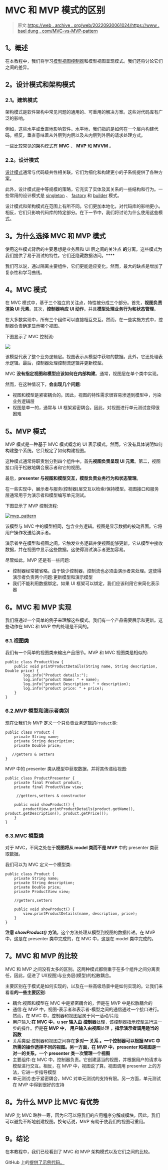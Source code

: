 # MVC 和 MVP 模式的区别

> 原文:[https://web . archive . org/web/20220930061024/https://www . bael dung . com/MVC-vs-MVP-pattern](https://web.archive.org/web/20220930061024/https://www.baeldung.com/mvc-vs-mvp-pattern)

## **1。概述**

在本教程中，我们将学习[模型视图控制器](/web/20220625082434/https://www.baeldung.com/spring-mvc)和模型视图呈现模式。我们还将讨论它们之间的差异。

## **2。设计模式和架构模式**

### **2.1。建筑模式**

架构模式是软件架构中常见问题的通用的、可重用的解决方案。这些对代码库有广泛的影响。

例如，这些水平或垂直地影响软件。水平地，我们指的是如何在一个层内构建代码。相反，垂直意味着从外层到内层以及从内层到外层的请求处理方式。

一些比较常见的架构模式有 **MVC** 、 **MVP** 和 **MVVM** 。

### **2.2。设计模式**

[设计模式](/web/20220625082434/https://www.baeldung.com/creational-design-patterns)通常与代码级共性相关联。它们为细化和构建更小的子系统提供了各种方案。

此外，设计模式是中等规模的策略，它充实了实体及其关系的一些结构和行为。一些常用的设计模式是 [singleton](/web/20220625082434/https://www.baeldung.com/java-singleton) 、 [factory](/web/20220625082434/https://www.baeldung.com/creational-design-patterns#factory-method) 和 [builder](/web/20220625082434/https://www.baeldung.com/java-builder-pattern-freebuilder) 模式。

设计模式和架构模式在范围上有所不同。它们更加本地化，对代码库的影响更小。相反，它们只影响代码库的特定部分。在下一节中，我们将讨论为什么使用这些模式。

## **3。为什么选择 MVC 和 MVP 模式**

使用这些模式背后的主要思想是业务层和 UI 层之间的关注点 **的**分离。这些模式为我们提供了易于测试的特性。它们还隐藏数据访问。****

我们可以说，通过隔离主要组件，它们更能适应变化。然而，最大的缺点是增加了复杂性和学习曲线。

## **4。MVC 模式**

在 MVC 模式中，基于三个独立的关注点，特性被分成三个部分。首先，**视图负责渲染 UI 元素**。其次，**控制器响应 UI 动作**。并且**模型处理业务行为和状态管理**。

在大多数实现中，所有三个组件可以直接相互交互。然而，在一些实施方式中，控制器负责确定显示哪个视图。

下图显示了 MVC 控制流:

[![](../Images/15cf14691ced64e366040090ef56ce1d.png)](/web/20220625082434/https://www.baeldung.com/wp-content/uploads/2021/08/MVC_Pattern-273x300-1.png)

该模型代表了整个业务逻辑层。视图表示从模型中获取的数据。此外，它还处理表示逻辑。最后，控制器处理控制流逻辑并更新模型。

MVC **没有指定视图和模型应该如何在内部构建**。通常，视图层在单个类中实现。

然而，在这种情况下，**会出现几个问题**:

*   视图和模型是紧密耦合的。因此，视图的特性需求很容易渗透到模型中，污染业务逻辑层
*   视图是单一的，通常与 UI 框架紧密耦合。因此，对视图进行单元测试变得很困难

## **5。MVP 模式**

MVP 模式是一种基于 MVC 模式概念的 UI 表示模式。然而，它没有具体说明如何构建整个系统。它只规定了如何构建视图。

这种模式通常将职责划分到四个组件中。首先**视图负责呈现 UI 元素**。第二，视图接口用于松散地耦合展示者和它的视图。

最后，**presenter 与视图和模型交互，模型负责业务行为和状态管理**。

在一些实现中，展示者与服务(控制器)层交互以检索/保持模型。视图接口和服务层通常用于为演示者和模型编写单元测试。

下图显示了 MVP 控制流程:

[![mvp_pattern](../Images/a62b58bb44af1b61eece7253763a2e2f.png)](/web/20220625082434/https://www.baeldung.com/wp-content/uploads/2021/08/mvp-300x227-1.png)

该模型与 MVC 中的模型相同，包含业务逻辑。视图是显示数据的被动界面。它将用户操作发送给演示者。

演示者坐在模型和视图之间。它触发业务逻辑并使视图能够更新。它从模型中接收数据，并在视图中显示这些数据。这使得测试演示者更加容易。

尽管如此，MVP 还是有一些问题:

*   控制器经常被省略。由于缺少控制器，控制流也必须由演示者来处理。这使得演示者负责两个问题:更新模型和演示模型
*   我们不能利用数据绑定。如果 UI 框架可以绑定，我们应该利用它来简化表示器

## **6。MVC 和 MVP 实现**

我们将通过一个简单的例子来理解这些模式。我们有一个产品需要展示和更新。这些动作在 MVC 和 MVP 中的处理是不同的。

### 6.1.视图类

我们有一个简单的视图类来输出产品细节。MVP 和 MVC 视图类是相似的:

```
public class ProductView {
    public void printProductDetails(String name, String description, Double price) {
        log.info("Product details:");
        log.info("product Name: " + name);
        log.info("product Description: " + description);
        log.info("product price: " + price);
    }
} 
```

### 6.2.MVP 模型和演示者类别

现在让我们为 MVP 定义一个只负责业务逻辑的`Product`类:

```
public class Product {
    private String name;
    private String description;
    private Double price;

   //getters & setters
}
```

MVP 中的 presenter 类从模型中获取数据，并将其传递给视图:

```
public class ProductPresenter {
    private final Product product;
    private final ProductView view;

     //getters,setters & constructor

    public void showProduct() {
        productView.printProductDetails(product.getName(), product.getDescription(), product.getPrice());
    }
}
```

### 6.3.MVC 模型类

对于 MVC，不同之处在于**视图将从 model 类而不是 MVP** 中的 presenter 类获取数据。

我们可以为 MVC 定义一个模型类:

```
public class Product {
    private String name;
    private String description;
    private Double price;
    private ProductView view;

    //getters,setters

    public void showProduct() {
        view.printProductDetails(name, description, price);
    }
} 
```

**注意 *showProduct()*** **方法**。这个方法处理从模型到视图的数据传递。在 MVP 中，这是在 presenter 类中完成的，在 MVC 中，这是在 model 类中完成的。

## **7。MVC 和 MVP 的比较**

MVC 和 MVP 之间没有太多的区别。这两种模式都侧重于在多个组件之间分离责任，因此，促进了 UI(视图)与业务层(模型)的松散耦合。

主要区别在于模式是如何实现的，以及在一些高级场景中是如何实现的。让我们来看看**的一些主要区别**:

*   耦合:视图和模型在 MVC 中是紧密耦合的，但是在 MVP 中是松散耦合的
*   通信:在 MVP 中，视图-表示者和表示者-模型之间的通信通过一个接口进行。然而，在 MVC 中，控制器和视图层属于同一活动/片段
*   用户输入:**在 MVC 中，u** **ser 输入由** **控制器**处理，该控制器指示模型进行进一步的操作。但是**在 MVP 中，** **用户输入由视图**处理 **，指示演示者调用适当的函数**
*   关系类型:控制器和视图之间存在**多对一** **关系** **。一个控制器可以根据 MVC 中所需的操作选择不同的视图。另一方面，在 MVP 中，presenter 和视图是一对一的关系，一个 presenter 类一次管理一个视图**
*   主要组件:在 MVC 中，控制器负责。它创建适当的视图，并根据用户的请求与模型进行交互。相反，在 MVP 中，视图说了算。视图调用 presenter 上的方法，它进一步指导模型
*   单元测试:由于紧密耦合，MVC 对单元测试的支持有限。另一方面，单元测试在 MVP 中得到很好的支持

## **8。为什么 MVP 比 MVC 有优势**

MVP 比 MVC 略胜一筹，因为它可以将我们的应用程序分解成模块。因此，我们可以避免不断地创建视图。换句话说，MVP 有助于使我们的视图可重用。

## **9。结论**

在本教程中，我们已经看到了 MVC 和 MVP 架构模式以及它们之间的比较。

GitHub 上的[提供了示例代码。](https://web.archive.org/web/20220625082434/https://github.com/eugenp/tutorials/tree/master/patterns/design-patterns-architectural)